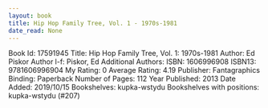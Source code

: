 ```yaml
---
layout: book
title: Hip Hop Family Tree, Vol. 1 - 1970s-1981
date_read: None
---
```


Book Id: 17591945
Title: Hip Hop Family Tree, Vol. 1: 1970s-1981
Author: Ed Piskor
Author l-f: Piskor, Ed
Additional Authors: 
ISBN: 1606996908
ISBN13: 9781606996904
My Rating: 0
Average Rating: 4.19
Publisher: Fantagraphics
Binding: Paperback
Number of Pages: 112
Year Published: 2013
Date Added: 2019/10/15
Bookshelves: kupka-wstydu
Bookshelves with positions: kupka-wstydu (#207)

